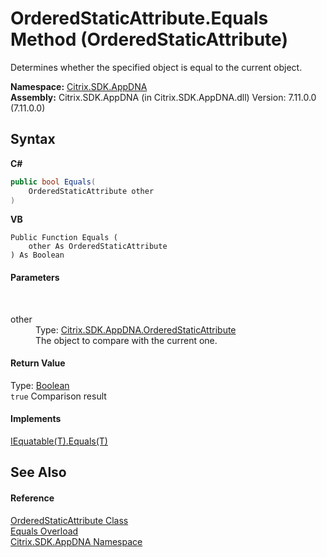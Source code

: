 # OrderedStaticAttribute.Equals Method (OrderedStaticAttribute)
 

Determines whether the specified object is equal to the current object.

**Namespace:**&nbsp;[Citrix.SDK.AppDNA](index.md)<br />**Assembly:**&nbsp;Citrix.SDK.AppDNA (in Citrix.SDK.AppDNA.dll) Version: 7.11.0.0 (7.11.0.0)

## Syntax

**C#**
```csharp
public bool Equals(
	OrderedStaticAttribute other
)
```

**VB**
```vbnet
Public Function Equals ( 
	other As OrderedStaticAttribute
) As Boolean
```


#### Parameters
&nbsp;<dl><dt>other</dt><dd>Type: <a href="f78ae043-0509-f6c8-1723-fe30a0028dd7">Citrix.SDK.AppDNA.OrderedStaticAttribute</a><br />The object to compare with the current one.</dd></dl>

#### Return Value
Type: <a href="http://msdn2.microsoft.com/en-us/library/a28wyd50" target="_blank">Boolean</a><br />`true` Comparison result

#### Implements
<a href="http://msdn2.microsoft.com/en-us/library/ms131190" target="_blank">IEquatable(T).Equals(T)</a><br />

## See Also


#### Reference
<a href="f78ae043-0509-f6c8-1723-fe30a0028dd7">OrderedStaticAttribute Class</a><br /><a href="c6383d5e-7b3d-458a-c365-ac558c5fbb58">Equals Overload</a><br /><a href="fe2d265b-410b-8b11-1eb4-a790e0b062bf">Citrix.SDK.AppDNA Namespace</a><br />